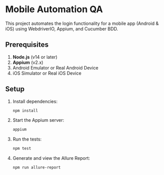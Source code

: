 # Mobile Automation QA

This project automates the login functionality for a mobile app (Android & iOS) using WebdriverIO, Appium, and Cucumber BDD.

## Prerequisites

1. **Node.js** (v14 or later)
2. **Appium** (v2.x)
3. Android Emulator or Real Android Device
4. iOS Simulator or Real iOS Device

## Setup

1. Install dependencies:
   ```bash
   npm install
   
2. Start the Appium server:
   ```bash
   appium

3. Run the tests:
   ```bash
   npm test

4. Generate and view the Allure Report:
   ```bash
   npm run allure-report
